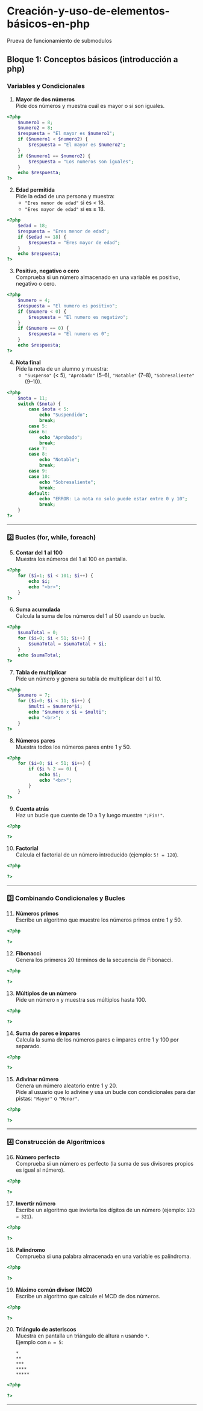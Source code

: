 # Creación-y-uso-de-elementos-básicos-en-php

Prueva de funcionamiento de submodulos


## Bloque 1: Conceptos básicos (introducción a php)

### Variables y Condicionales

1. **Mayor de dos números**  
   Pide dos números y muestra cuál es mayor o si son iguales.

```php
<?php
    $numero1 = 8;
    $numero2 = 8;
    $respuesta = "El mayor es $numero1";
    if ($numero1 < $numero2) {
        $respuesta = "El mayor es $numero2";
    }
    if ($numero1 == $numero2) {
        $respuesta = "Los numeros son iguales";
    }
    echo $respuesta;
?>
```

2. **Edad permitida**  
   Pide la edad de una persona y muestra:  
   - `"Eres menor de edad"` si es < 18.  
   - `"Eres mayor de edad"` si es ≥ 18.  

```php
<?php
    $edad = 18;
    $respuesta = "Eres menor de edad";
    if ($edad >= 18) {
        $respuesta = "Eres mayor de edad";
    }
    echo $respuesta;
?>
```

3. **Positivo, negativo o cero**  
   Comprueba si un número almacenado en una variable es positivo, negativo o cero.  

```php
<?php
    $numero = 4;
    $respuesta = "El numero es positivo";
    if ($numero < 0) {
        $respuesta = "El numero es negativo";
    }
    if ($numero == 0) {
        $respuesta = "El numero es 0";
    }
    echo $respuesta;
?>
```

4. **Nota final**  
   Pide la nota de un alumno y muestra:  
   - `"Suspenso"` (< 5), `"Aprobado"` (5–6), `"Notable"` (7–8), `"Sobresaliente"` (9–10).  

```php
<?php
    $nota = 11;
    switch ($nota) {
        case $nota < 5:
            echo "Suspendido";
            break;
        case 5:
        case 6:
            echo "Aprobado";
            break;
        case 7:
        case 8:
            echo "Notable";
            break;
        case 9:
        case 10:
            echo "Sobresaliente";
            break;
        default:
            echo "ERROR: La nota no solo puede estar entre 0 y 10";
            break;
    }
?>
```

---

### 2️⃣ Bucles (for, while, foreach)

5. **Contar del 1 al 100**  
   Muestra los números del 1 al 100 en pantalla.

```php
<?php
    for ($i=1; $i < 101; $i++) { 
        echo $i;
        echo "<br>";
    }
?>
```

6. **Suma acumulada**  
   Calcula la suma de los números del 1 al 50 usando un bucle.  

```php
<?php
    $sumaTotal = 0;
    for ($i=0; $i < 51; $i++) {
        $sumaTotal = $sumaTotal + $i;
    }
    echo $sumaTotal;
?>
```

7. **Tabla de multiplicar**  
   Pide un número y genera su tabla de multiplicar del 1 al 10.  

```php
<?php
    $numero = 7;
    for ($i=0; $i < 11; $i++) {
        $multi = $numero*$i;
        echo "$numero x $i = $multi";
        echo "<br>";
    }
?>
```

8. **Números pares**  
   Muestra todos los números pares entre 1 y 50.  

```php
<?php
    for ($i=0; $i < 51; $i++) {
        if ($i % 2 == 0) {
            echo $i;
            echo "<br>";
        }
    }
?>
```

9. **Cuenta atrás**  
   Haz un bucle que cuente de 10 a 1 y luego muestre `"¡Fin!"`.  

```php
<?php

?>
```

10. **Factorial**  
    Calcula el factorial de un número introducido (ejemplo: `5! = 120`).  

```php
<?php

?>
```

---

### 3️⃣ Combinando Condicionales y Bucles

11. **Números primos**  
    Escribe un algoritmo que muestre los números primos entre 1 y 50.  

```php
<?php

?>
```

12. **Fibonacci**  
    Genera los primeros 20 términos de la secuencia de Fibonacci.  

```php
<?php

?>
```

13. **Múltiplos de un número**  
    Pide un número `n` y muestra sus múltiplos hasta 100.  

```php
<?php

?>
```

14. **Suma de pares e impares**  
    Calcula la suma de los números pares e impares entre 1 y 100 por separado.  

```php
<?php

?>
```

15. **Adivinar número**  
    Genera un número aleatorio entre 1 y 20.  
    Pide al usuario que lo adivine y usa un bucle con condicionales para dar pistas: `"Mayor"` o `"Menor"`.  

```php
<?php

?>
```

---

### 4️⃣ Construcción de Algorítmicos

16. **Número perfecto**  
    Comprueba si un número es perfecto (la suma de sus divisores propios es igual al número).  

```php
<?php

?>
```

17. **Invertir número**  
    Escribe un algoritmo que invierta los dígitos de un número (ejemplo: `123 → 321`).  

```php
<?php

?>
```

18. **Palíndromo**  
    Comprueba si una palabra almacenada en una variable es palíndroma.  

```php
<?php

?>
```

19. **Máximo común divisor (MCD)**  
    Escribe un algoritmo que calcule el MCD de dos números.  

```php
<?php

?>
```

20. **Triángulo de asteriscos**  
    Muestra en pantalla un triángulo de altura `n` usando `*`.  
    Ejemplo con `n = 5`:  
    ```
    *
    **
    ***
    ****
    *****
    ```

```php
<?php

?>
```

---